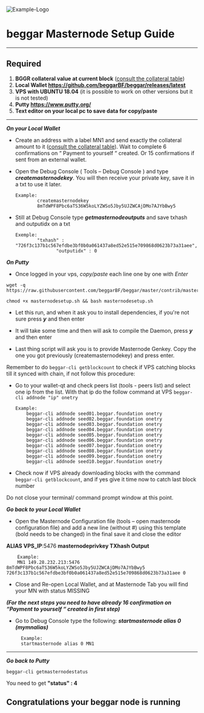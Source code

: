 ![Example-Logo](https://sappcoin.com/wp-content/uploads/2021/05/beggar-logo-transparent.png)

# beggar Masternode Setup Guide
***
## Required
1) **BGGR collateral value at current block** ([consult the collateral table](../../README.md#rewards-breakdown))
2) **Local Wallet https://github.com/beggarBF/beggar/releases/latest**
3) **VPS with UBUNTU 18.04** (it is possible to work on other versions but it is not tested)
4) **Putty https://www.putty.org/**
5) **Text editor on your local pc to save data for copy/paste**
***

***On your Local Wallet***
* Create an address with a label MN1 and send exactly the collateral amount to it ([consult the collateral table](../../README.md#rewards-breakdown)).
 Wait to complete 6 confirmations on “ Payment to yourself “ created.
 Or 15 confirmations if sent from an external wallet.

* Open the Debug Console ( Tools – Debug Console ) and type ***createmasternodekey***.
You will then receive your private key, save it in a txt to use it later.
  ```
  Example:
          createmasternodekey
          8mTdWPF8Pbc6aTS36W5koLYZWSo5Jby5UJZWCAjDMo7AJYbBwy5
* Still at Debug Console type ***getmasternodeoutputs*** and save txhash and outputidx on a txt
  ```
  Exemple:
          "txhash" : "726f3c137b1c567efdbe3bf0b0a061437a8ed52e515e709868d0623b73a31aee",
		         "outputidx" : 0

***On Putty***

* Once logged in your vps, *copy/paste* each line one by one with *Enter*

```
wget -q https://raw.githubusercontent.com/beggarBF/beggar/master/contrib/masternodesetup/masternodesetup.sh
```

```
chmod +x masternodesetup.sh && bash masternodesetup.sh
```

* Let this run, and when it ask you to install dependencies, if you're not sure press ***y*** and then enter

* It will take some time and then will ask to compile the Daemon, press ***y*** and then enter 

* Last thing script will ask you is to provide Masternode Genkey. Copy the one you got previously (createmasternodekey) and press enter.

Remember to do `beggar-cli getblockcount` to check if VPS catching blocks till it synced with chain, if not follow this procedure:

* Go to your wallet-qt and check peers list (tools - peers list) and select one ip from the list. With that ip do the follow command at VPS `beggar-cli addnode "ip" onetry`

      Example:
		  beggar-cli addnode seed01.beggar.foundation onetry
		  beggar-cli addnode seed02.beggar.foundation onetry
		  beggar-cli addnode seed03.beggar.foundation onetry
		  beggar-cli addnode seed04.beggar.foundation onetry
		  beggar-cli addnode seed05.beggar.foundation onetry
		  beggar-cli addnode seed06.beggar.foundation onetry
		  beggar-cli addnode seed07.beggar.foundation onetry
		  beggar-cli addnode seed08.beggar.foundation onetry
		  beggar-cli addnode seed09.beggar.foundation onetry
		  beggar-cli addnode seed10.beggar.foundation onetry

    
* Check now if VPS already downloading blocks with the command `beggar-cli getblockcount`, and if yes give it time now to catch last block number 

Do not close your terminal/ command prompt window at this point.

***Go back to your Local Wallet***

* Open the Masternode Configuration file (tools – open masternode configuration file) and add a new line (without #) using this template (bold needs to be changed) in the final save it and close the editor

**ALIAS VPS_IP**:5476 **masternodeprivkey TXhash Output**

		Example:
		MN1 149.28.232.213:5476 8mTdWPF8Pbc6aTS36W5koLYZWSo5Jby5UJZWCAjDMo7AJYbBwy5 726f3c137b1c567efdbe3bf0b0a061437a8ed52e515e709868d0623b73a31aee 0

* Close and Re-open Local Wallet, and at Masternode Tab you will find your MN with status MISSING

***(For the next steps you need to have already 16 confirmation on “Payment to yourself “ created in first step)***

* Go to Debug Console type the following: ***startmasternode alias 0 (mymnalias)***

		Example:
		startmasternode alias 0 MN1
***

***Go back to Putty***

```
beggar-cli getmasternodestatus
```

You need to get **"status" : 4** 

## Congratulations your beggar node is running
